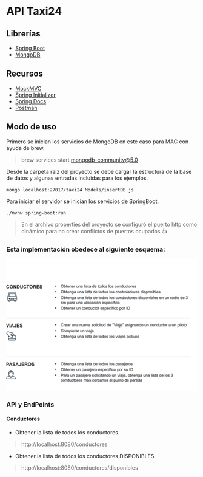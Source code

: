# API Taxi24

## Librerías
* [Spring Boot](https://spring.io/projects/spring-boot)
* [MongoDB](https://www.mongodb.com)

## Recursos
* [MockMVC](https://docs.spring.io/spring-framework/docs/current/javadoc-api/org/springframework/test/web/servlet/MockMvc.html)
* [Spring Initializer](https://start.spring.io)
* [Spring Docs](https://spring.io/guides)
* [Postman](https://www.postman.com)

## Modo de uso

Primero se inician los servicios de MongoDB en este caso para MAC con ayuda de brew.

> brew services start mongodb-community@5.0


Desde la carpeta raiz del proyecto se debe cargar la estructura de la base de datos y algunas entradas incluidas para los ejemplos.

```
mongo localhost:27017/taxi24 Models/insertDB.js
```


Para iniciar el servidor se inician los servicios de SpringBoot.

```
./mvnw spring-boot:run

```

> En el archivo properties del proyecto se configuró el puerto http como dinámico para no crear conflictos de puertos ocupados :thumbsup: 

### Esta implementación obedece al siguiente esquema:
![alt text](https://github.com/forcesk/API-Taxi24/blob/d6ebc9ccaa22b5e6bee751406e34385da58808bc/img/estructura.png)

### API y EndPoints

#### Conductores
* Obtener la lista de todos los conductores 
> http://localhost:8080/conductores
* Obtener la lista de todos los conductores DISPONIBLES 
> http://localhost:8080/conductores/disponibles

